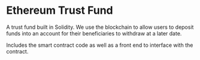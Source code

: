 # Ethereum Trust Fund
A trust fund built in Solidity. We use the blockchain to allow users to deposit funds into an account for their beneficiaries to withdraw at a later date.

Includes the smart contract code as well as a front end to interface with the contract.
